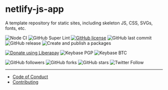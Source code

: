 # netlify-js-app
A template repository for static sites, including skeleton JS, CSS, SVGs, fonts, etc.

![Node CI](https://github.com/shgysk8zer0/netlify-js-app/workflows/Node%20CI/badge.svg)
![GitHub Super Lint](https://github.com/shgysk8zer0/netlify-js-app/workflows/Lint%20Code%20Base/badge.svg)
[![GitHub license](https://img.shields.io/github/license/shgysk8zer0/netlify-js-app.svg)](https://github.com/shgysk8zer0/netlify-js-app/blob/master/LICENSE)
![GitHub last commit](https://img.shields.io/github/last-commit/shgysk8zer0/netlify-js-app.svg)
![GitHub release](https://img.shields.io/github/release/shgysk8zer0/netlify-js-app.svg)
![Create and publish a packages](https://github.com/shgysk8zer0/netlify-js-app/workflows/Create%20and%20publish%20a%20packages/badge.svg)

[![Donate using Liberapay](https://img.shields.io/liberapay/receives/shgysk8zer0.svg?logo=liberapay)](https://liberapay.com/shgysk8zer0/donate "Donate using Liberapay")
![Keybase PGP](https://img.shields.io/keybase/pgp/shgysk8zer0.svg)
![Keybase BTC](https://img.shields.io/keybase/btc/shgysk8zer0.svg)

![GitHub followers](https://img.shields.io/github/followers/shgysk8zer0.svg?style=social)
![GitHub forks](https://img.shields.io/github/forks/shgysk8zer0/netlify-js-app.svg?style=social)
![GitHub stars](https://img.shields.io/github/stars/shgysk8zer0/netlify-js-app.svg?style=social)
![Twitter Follow](https://img.shields.io/twitter/follow/shgysk8zer0.svg?style=social)
- - -

- [Code of Conduct](./.github/CODE_OF_CONDUCT.md)
- [Contributing](./.github/CONTRIBUTING.md)
<!-- - [Security Policy](./.github/SECURITY.md) -->
